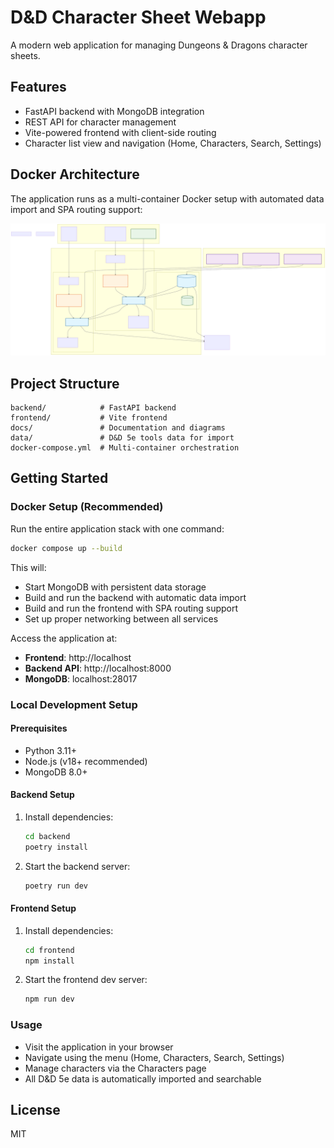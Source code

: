 # D&D Character Sheet Webapp

A modern web application for managing Dungeons & Dragons character sheets.

## Features
- FastAPI backend with MongoDB integration
- REST API for character management
- Vite-powered frontend with client-side routing
- Character list view and navigation (Home, Characters, Search, Settings)

## Docker Architecture

The application runs as a multi-container Docker setup with automated data import and SPA routing support:

![docker-architecture](docs/docker-architecture.svg)

## Project Structure
```
backend/            # FastAPI backend
frontend/           # Vite frontend
docs/               # Documentation and diagrams
data/               # D&D 5e tools data for import
docker-compose.yml  # Multi-container orchestration
```

## Getting Started

### Docker Setup (Recommended)
Run the entire application stack with one command:
```sh
docker compose up --build
```

This will:
- Start MongoDB with persistent data storage
- Build and run the backend with automatic data import
- Build and run the frontend with SPA routing support
- Set up proper networking between all services

Access the application at:
- **Frontend**: http://localhost
- **Backend API**: http://localhost:8000
- **MongoDB**: localhost:28017

### Local Development Setup

#### Prerequisites
- Python 3.11+
- Node.js (v18+ recommended)
- MongoDB 8.0+

#### Backend Setup
1. Install dependencies:
   ```sh
   cd backend
   poetry install
   ```
2. Start the backend server:
   ```sh
   poetry run dev
   ```

#### Frontend Setup
1. Install dependencies:
   ```sh
   cd frontend
   npm install
   ```
2. Start the frontend dev server:
   ```sh
   npm run dev
   ```

### Usage
- Visit the application in your browser
- Navigate using the menu (Home, Characters, Search, Settings)
- Manage characters via the Characters page
- All D&D 5e data is automatically imported and searchable

## License
MIT


